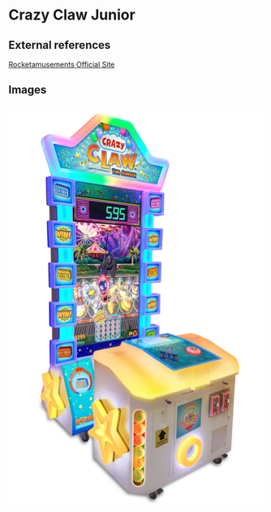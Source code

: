 # Crazy Claw Junior

## External references

[Rocketamusements Official Site](https://www.rocketamusements.com)

## Images

![Crazy Claw Junior](/projects/crazy_claw_jr/jr-machine_2_orig.jpg "Compact 1-player, 43 wide, 57 deep inches")
